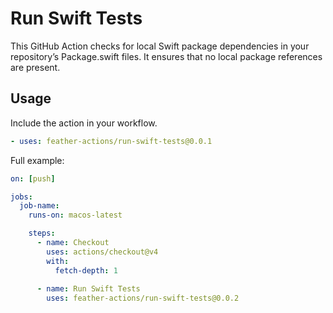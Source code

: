 # Run Swift Tests

This GitHub Action checks for local Swift package dependencies in your repository’s Package.swift files. It ensures that no local package references are present.

## Usage

Include the action in your workflow.

```yaml
- uses: feather-actions/run-swift-tests@0.0.1
```
Full example:

```yaml
on: [push]

jobs:
  job-name:
    runs-on: macos-latest

    steps:
      - name: Checkout
        uses: actions/checkout@v4
        with:
          fetch-depth: 1
  
      - name: Run Swift Tests
        uses: feather-actions/run-swift-tests@0.0.2
```

